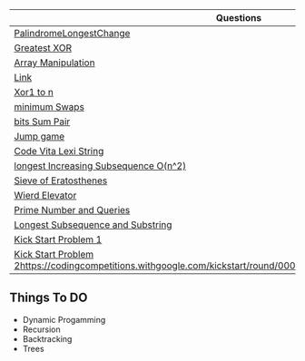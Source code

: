 Questions | Code
--------- | ---------
 [PalindromeLongestChange](https://www.hackerrank.com/challenges/richie-rich/problem) | [Code](/longestPalindromeChange.py)
 [Greatest XOR ](https://www.hackerrank.com/challenges/the-great-xor/problem) | [Code](/greatestXpr.py)
 [Array Manipulation](https://www.hackerrank.com/challenges/crush/problem) | [Code](/arrayManipulation.py)
 [Link ](https://www.youtube.com/watch?v=RQpR3MU_g7c&feature=youtu.be) | 
 [Xor1 to n](https://www.geeksforgeeks.org/calculate-xor-1-n/) | [Code](/xor1ton.py)
 [minimum Swaps](https://www.hackerrank.com/challenges/minimum-swaps-2/problem) | [Code](/minimumSwap.py)
 [bits Sum Pair](https://www.interviewbit.com/problems/different-bits-sum-pairwise/) | [Code](/bitSumPair.py)
 [Jump game](https://leetcode.com/problems/jump-game/) | [Code](/jumpArray.py)
 [Code Vita Lexi String](http://leadtrackstudy.blogspot.com/2019/07/lexi-string.html) | [Code](/lexiString.py) 
 [longest Increasing Subsequence O(n^2)](https://www.geeksforgeeks.org/longest-increasing-subsequence-dp-3/) | [Code](/increasingSubsequence.py)
 [Sieve of Eratosthenes](https://www.geeksforgeeks.org/sieve-of-eratosthenes/) |  [Code](/sieveOfErat.py)
 [Wierd Elevator](https://www.youtube.com/watch?v=dG1kgIiM8DY) | [Code](/wierdElevator.py)
 [Prime Number and Queries](https://www.hackerrank.com/contests/adobe-codiva/challenges/prime-number-and-queries/submissions/code/1323920917) | [Code](/primeNumQuery.py)
 [Longest Subsequence and Substring]() | [Code](/stringDp.py)
 [Kick Start Problem 1](https://codingcompetitions.withgoogle.com/kickstart/round/000000000019ff43/00000000003380d2) | [Code](/kickStart1.py)
 [Kick Start Problem 2]()https://codingcompetitions.withgoogle.com/kickstart/round/000000000019ff43/00000000003379bb | [Code](/kickStart2.py)

## Things To DO
- Dynamic Progamming
- Recursion
- Backtracking
- Trees